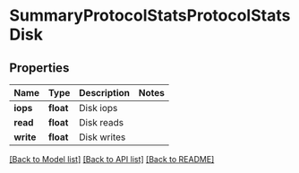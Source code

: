 # SummaryProtocolStatsProtocolStatsDisk

## Properties
Name | Type | Description | Notes
------------ | ------------- | ------------- | -------------
**iops** | **float** | Disk iops | 
**read** | **float** | Disk reads | 
**write** | **float** | Disk writes | 

[[Back to Model list]](../README.md#documentation-for-models) [[Back to API list]](../README.md#documentation-for-api-endpoints) [[Back to README]](../README.md)



